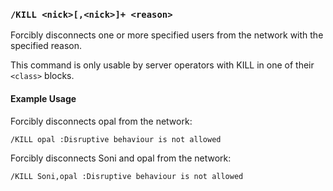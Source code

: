 <!-- This file contains a page fragment. Any changes will affect all pages that include it. -->

### `/KILL <nick>[,<nick>]+ <reason>`

Forcibly disconnects one or more specified users from the network with the specified reason.

This command is only usable by server operators with KILL in one of their `<class>` blocks.

#### Example Usage

Forcibly disconnects opal from the network:

```plaintext
/KILL opal :Disruptive behaviour is not allowed
```

Forcibly disconnects Soni and opal from the network:

```plaintext
/KILL Soni,opal :Disruptive behaviour is not allowed
```
